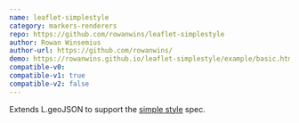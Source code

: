 ```yaml
---
name: leaflet-simplestyle
category: markers-renderers
repo: https://github.com/rowanwins/leaflet-simplestyle
author: Rowan Winsemius
author-url: https://github.com/rowanwins/
demo: https://rowanwins.github.io/leaflet-simplestyle/example/basic.html
compatible-v0:
compatible-v1: true
compatible-v2: false
---
```


Extends L.geoJSON to support the <a href="https://github.com/mapbox/simplestyle-spec">simple style</a> spec.
